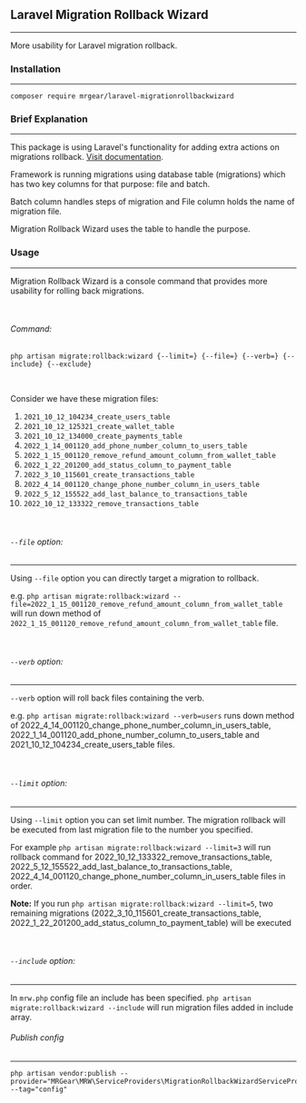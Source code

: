 ## Laravel Migration Rollback Wizard ##

---
More usability for Laravel migration rollback. 

### Installation ###

---
```
composer require mrgear/laravel-migrationrollbackwizard  
```

### Brief Explanation ###

---

This package is using Laravel's functionality for adding extra actions on migrations rollback.
[Visit documentation](https://laravel.com/docs/docs/master/migrations).

Framework is running migrations using database table (migrations) which has two key columns for that purpose: file and batch.

Batch column handles steps of migration and File column holds the name of migration file.


Migration Rollback Wizard uses the table to handle the purpose.

### Usage ###

---

Migration Rollback Wizard is a console command that provides more usability for rolling back migrations.

<br>

###### Command:  ######

```
php artisan migrate:rollback:wizard {--limit=} {--file=} {--verb=} {--include} {--exclude} 
```
<br>

Consider we have these migration files:


1. ``` 2021_10_12_104234_create_users_table ``` 
2. ``` 2021_10_12_125321_create_wallet_table ``` 
3. ``` 2021_10_12_134000_create_payments_table ``` 
4. ``` 2022_1_14_001120_add_phone_number_column_to_users_table ``` 
5. ``` 2022_1_15_001120_remove_refund_amount_column_from_wallet_table ``` 
6. ``` 2022_1_22_201200_add_status_column_to_payment_table ``` 
7. ``` 2022_3_10_115601_create_transactions_table ```  
8. ``` 2022_4_14_001120_change_phone_number_column_in_users_table ``` 
9. ``` 2022_5_12_155522_add_last_balance_to_transactions_table ```  
10. ``` 2022_10_12_133322_remove_transactions_table ```

<br>

######  ``` --file ```  option:  ######

---
Using ``` --file ``` option you can directly target a migration to rollback.

e.g. 
``` php artisan migrate:rollback:wizard --file=2022_1_15_001120_remove_refund_amount_column_from_wallet_table ```
will run down method of ``` 2022_1_15_001120_remove_refund_amount_column_from_wallet_table ``` file.

<br>

######  ``` --verb ```  option:  ######

---

 ``` --verb ``` option will roll back files containing the verb.

e.g.
``` php artisan migrate:rollback:wizard --verb=users ``` runs down method of 2022_4_14_001120_change_phone_number_column_in_users_table, 2022_1_14_001120_add_phone_number_column_to_users_table and 2021_10_12_104234_create_users_table files.

<br>

######  ``` --limit ```  option:  ######

---
Using ``` --limit ``` option you can set limit number. The migration rollback will be executed from last migration file to the number you specified.

For example ``` php artisan migrate:rollback:wizard --limit=3 ``` will run rollback command for 2022_10_12_133322_remove_transactions_table, 2022_5_12_155522_add_last_balance_to_transactions_table, 2022_4_14_001120_change_phone_number_column_in_users_table
files in order.

**Note:** If you run ``` php artisan migrate:rollback:wizard --limit=5 ```, two remaining migrations (2022_3_10_115601_create_transactions_table, 2022_1_22_201200_add_status_column_to_payment_table) will be executed

<br>

######  ``` --include ``` option:  ######

---

In ``` mrw.php ``` config file an include has been specified. 
``` php artisan migrate:rollback:wizard --include ``` will run migration files added in include array.

######  Publish config  ######

---
```
php artisan vendor:publish --provider="MRGear\MRW\ServiceProviders\MigrationRollbackWizardServiceProvider" --tag="config"
```